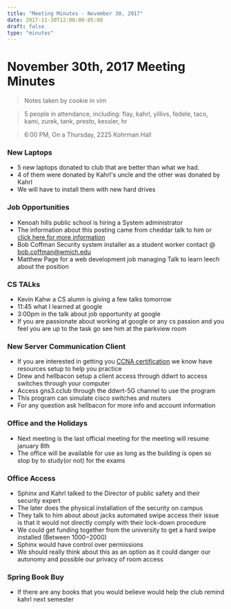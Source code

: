 ```yaml
---
title: "Meeting Minutes - November 30, 2017"
date: 2017-11-30T12:00:00-05:00
draft: false
type: "minutes"
---
```


# November 30th, 2017 Meeting Minutes
> Notes taken by cookie in vim

> 5 people in attendance, including: flay, kahrl, yillivs, fedele, taco, kami, zurek, tank, presto, kessler, hr

> 6:00 PM, On a Thursday, 2225 Kohrman Hall

### New Laptops

- 5 new laptops donated to club that are better than what we had.
- 4 of them were donated by Kahrl's uncle and the other was donated by Kahrl
- We will have to install them with new hard drives

### Job Opportunities

- Kenoah hills public school is hiring a System administrator
- The information about this posting came from cheddar talk to him or [click here for more information](http://www.khps.org/files/4115/1136/3568/District_Systems_Administrator-_Revised.pdf)
- Bob Coffman Security system installer as a student worker contact @ bob.coffman@wmich.edu
- Matthew Page for a web development job managing Talk to learn leech about the position


### CS TALks

- Kevin Kahw a CS alumn is giving a few talks tomorrow
- 11:45 what I learned at google
- 3:00pm in the talk about job opportunity at google
- If you are passionate about working at google or any cs passion and you feel you are up to the task go see him at the parkview room


### New Server Communication Client

- If you are interested in getting you [CCNA certification](http://searchnetworking.techtarget.com/definition/Cisco-Certified-Network-Associate) we know have resources setup to help you practice
- Drew and hellbacon setup a client access through ddwrt to access switches through your computer 
- Access gns3.cclub through the ddwrt-5G channel to use the program
- This program can simulate cisco switches and routers 
- For any question ask hellbacon for more info and account information


### Office and the Holidays

- Next meeting is the last official meeting for the meeting will resume january 8th
- The office will be available for use as long as the building is open so stop by to study(or not) for the exams


### Office Access

- Sphinx and Kahrl talked to the Director of public safety and their security expert
- The later does the physical installation of the security on campus
- They talk to him about about jacks automated swipe access their issue is that it would not directly comply with their lock-down procedure 
- We could get funding together from the university to get a hard swipe installed (Between $1000-$2000)
- Sphinx would have control over permissions
- We should really think about this as an option as it could danger our autonomy and possible our privacy of room access


### Spring Book Buy 

- If there are any books that you would believe would help the club remind kahrl next semester
